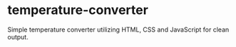# temperature-converter
Simple temperature converter utilizing HTML, CSS and JavaScript for clean output.
